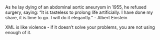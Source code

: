 

As he lay dying of an abdominal aortic aneurysm in 1955, he refused surgery, saying: “It is tasteless to prolong life artificially. I have done my share, it is time to go. I will do it elegantly.” - Albert Einstein

XML is like violence - if it doesn’t solve your problems, you are not using enough of it.
